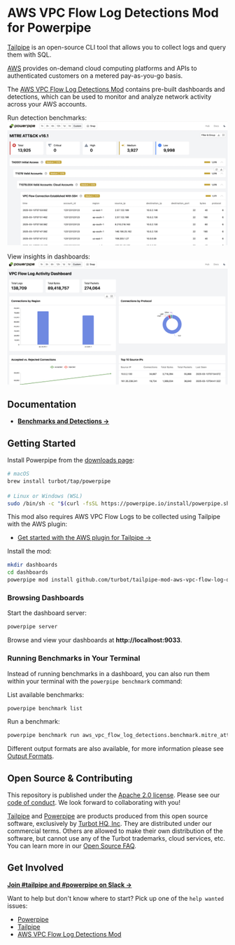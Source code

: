 # AWS VPC Flow Log Detections Mod for Powerpipe

[Tailpipe](https://tailpipe.io) is an open-source CLI tool that allows you to collect logs and query them with SQL.

[AWS](https://aws.amazon.com/) provides on-demand cloud computing platforms and APIs to authenticated customers on a metered pay-as-you-go basis.

The [AWS VPC Flow Log Detections Mod](https://hub.powerpipe.io/mods/turbot/tailpipe-mod-aws-vpc-flow-log-detections) contains pre-built dashboards and detections, which can be used to monitor and analyze network activity across your AWS accounts.

Run detection benchmarks:
![image](docs/images/aws_vpc_flow_log_mitre_dashboard.png)

View insights in dashboards:
![image](docs/images/aws_vpc_flow_log_activity_dashboard.png)

## Documentation

- **[Benchmarks and Detections →](https://hub.powerpipe.io/mods/turbot/aws-vpc-flow-log-detections/benchmarks)**

## Getting Started

Install Powerpipe from the [downloads page](https://powerpipe.io/downloads):

```bash
# macOS
brew install turbot/tap/powerpipe

# Linux or Windows (WSL)
sudo /bin/sh -c "$(curl -fsSL https://powerpipe.io/install/powerpipe.sh)"
```

This mod also requires AWS VPC Flow Logs to be collected using Tailpipe with the AWS plugin:

- [Get started with the AWS plugin for Tailpipe →](https://tailpipe.io/plugins/turbot/aws)

Install the mod:

```bash
mkdir dashboards
cd dashboards
powerpipe mod install github.com/turbot/tailpipe-mod-aws-vpc-flow-log-detections
```

### Browsing Dashboards

Start the dashboard server:

```bash
powerpipe server
```

Browse and view your dashboards at **http://localhost:9033**.

### Running Benchmarks in Your Terminal

Instead of running benchmarks in a dashboard, you can also run them within your terminal with the `powerpipe benchmark` command:

List available benchmarks:

```bash
powerpipe benchmark list
```

Run a benchmark:

```bash
powerpipe benchmark run aws_vpc_flow_log_detections.benchmark.mitre_attack_v161
```

Different output formats are also available, for more information please see [Output Formats](https://powerpipe.io/docs/reference/cli/benchmark#output-formats).

## Open Source & Contributing

This repository is published under the [Apache 2.0 license](LICENSE). Please see our [code of conduct](https://github.com/turbot/.github/blob/main/CODE_OF_CONDUCT.md). We look forward to collaborating with you!

[Tailpipe](https://tailpipe.io) and [Powerpipe](https://powerpipe.io) are products produced from this open source software, exclusively by [Turbot HQ, Inc](https://turbot.com). They are distributed under our commercial terms. Others are allowed to make their own distribution of the software, but cannot use any of the Turbot trademarks, cloud services, etc. You can learn more in our [Open Source FAQ](https://turbot.com/open-source).

## Get Involved

**[Join #tailpipe and #powerpipe on Slack →](https://turbot.com/community/join)**

Want to help but don't know where to start? Pick up one of the `help wanted` issues:

- [Powerpipe](https://github.com/turbot/powerpipe/labels/help%20wanted)
- [Tailpipe](https://github.com/turbot/tailpipe/labels/help%20wanted)
- [AWS VPC Flow Log Detections Mod](https://github.com/turbot/tailpipe-mod-aws-vpc-flow-log-detections/labels/help%20wanted)
